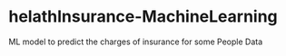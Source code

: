 # helathInsurance-MachineLearning
ML model to predict the charges of insurance for some People Data

